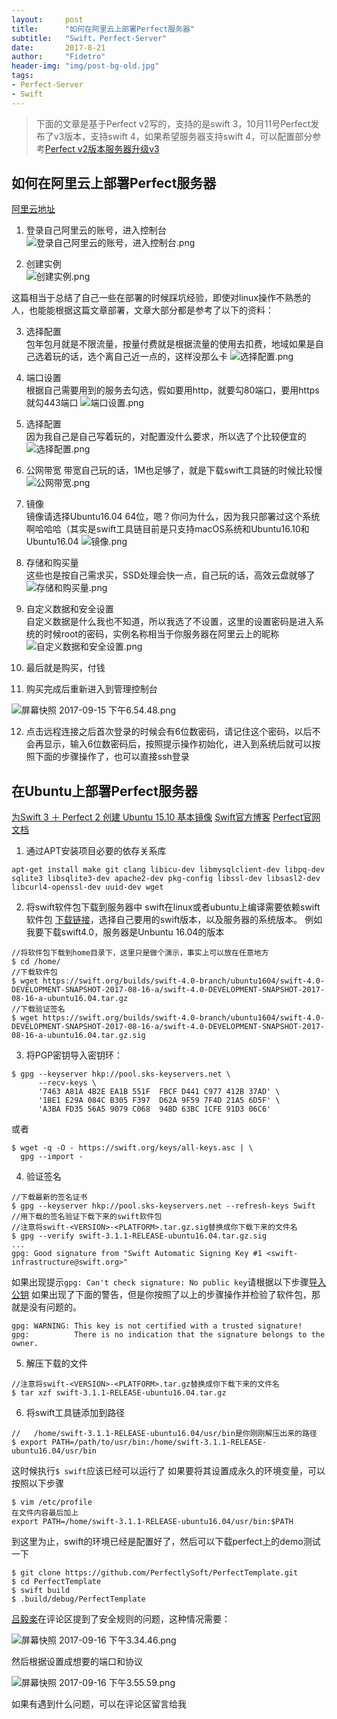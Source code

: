 ```yaml
---
layout:     post
title:      "如何在阿里云上部署Perfect服务器"
subtitle:   "Swift，Perfect-Server"
date:       2017-8-21
author:     "Fidetro"
header-img: "img/post-bg-old.jpg"
tags:
- Perfect-Server
- Swift
---  
```



> 下面的文章是基于Perfect v2写的，支持的是swift 3，10月11号Perfect发布了v3版本，支持swift 4，如果希望服务器支持swift 4，可以配置部分参考[Perfect v2版本服务器升级v3](https://fidetro.github.io/2017/10/19/Perfect-v2版本服务器升级v3/)  


## 如何在阿里云上部署Perfect服务器
[阿里云地址](https://www.aliyun.com/)
1. 登录自己阿里云的账号，进入控制台   
![登录自己阿里云的账号，进入控制台.png](http://images.foolishtalk.org/00C3BAD3-3C65-4B5F-87C2-081F101F8861.png)

2. 创建实例   
![创建实例.png](http://images.foolishtalk.org/ED04EC90-DE3C-4F62-9165-DF2CB4833620.png)

这篇相当于总结了自己一些在部署的时候踩坑经验，即使对linux操作不熟悉的人，也能能根据这篇文章部署，文章大部分都是参考了以下的资料：   

3. 选择配置   
包年包月就是不限流量，按量付费就是根据流量的使用去扣费，地域如果是自己选着玩的话，选个离自己近一点的，这样没那么卡
![选择配置.png](http://images.foolishtalk.org/753AEF9A-47EF-4B58-B4D0-DA7E212C48B3.png)


4. 端口设置    
根据自己需要用到的服务去勾选，假如要用http，就要勾80端口，要用https就勾443端口
![端口设置.png](http://images.foolishtalk.org/76F22B6F-ABDF-45DC-804D-50D84E82A7D2.png)

5. 选择配置   
因为我自己是自己写着玩的，对配置没什么要求，所以选了个比较便宜的
![选择配置.png](http://images.foolishtalk.org/50BE7137-8340-4B90-8572-0711DD7259FA.png)

6. 公网带宽 
带宽自己玩的话，1M也足够了，就是下载swift工具链的时候比较慢
![公网带宽.png](http://images.foolishtalk.org/BBFEDAFE-3632-40B3-86D4-F1035C927039.png)

7. 镜像   
镜像请选择Ubuntu16.04 64位，嗯？你问为什么，因为我只部署过这个系统啊哈哈哈（其实是swift工具链目前是只支持macOS系统和Ubuntu16.10和Ubuntu16.04
![镜像.png](http://images.foolishtalk.org/C089B50A-B5BA-4C66-BFB9-CBCD6EC4E51C.png)

8. 存储和购买量   
这些也是按自己需求买，SSD处理会快一点，自己玩的话，高效云盘就够了
![存储和购买量.png](http://images.foolishtalk.org/A7055D0D-F48E-4823-B824-82EE53764825.png)
9. 自定义数据和安全设置   
自定义数据是什么我也不知道，所以我选了不设置，这里的设置密码是进入系统的时候root的密码，实例名称相当于你服务器在阿里云上的昵称
![自定义数据和安全设置.png](http://images.foolishtalk.org/B936E7C4-6BFC-406D-88E8-A7FD57F3EF82.png)
10. 最后就是购买，付钱   

11. 购买完成后重新进入到管理控制台   

![屏幕快照 2017-09-15 下午6.54.48.png](http://images.foolishtalk.org/6ACD1478-8BF5-40D3-99CC-2BCBFE01EEF8.png)

12. 点击远程连接之后首次登录的时候会有6位数密码，请记住这个密码，以后不会再显示，输入6位数密码后，按照提示操作初始化，进入到系统后就可以按照下面的步骤操作了，也可以直接ssh登录

## 在Ubuntu上部署Perfect服务器
[为Swift 3 ＋ Perfect 2 创建 Ubuntu 15.10 基本镜像](https://github.com/PerfectlySoft/PerfectDocs/blob/master/guide.zh_CN/deployment-Ubuntu1510.md)
[Swift官方博客](https://swift.org)
[Perfect官网文档](https://www.perfect.org/docs/gettingStartedFromScratch_zh_CN.html)


1. 通过APT安装项目必要的依存关系库
```
apt-get install make git clang libicu-dev libmysqlclient-dev libpq-dev sqlite3 libsqlite3-dev apache2-dev pkg-config libssl-dev libsasl2-dev libcurl4-openssl-dev uuid-dev wget
```
2. 将swift软件包下载到服务器中
swift在linux或者ubuntu上编译需要依赖swift软件包
[下载链接](https://swift.org/download/#releases)，选择自己要用的swift版本，以及服务器的系统版本。
例如我要下载swift4.0，服务器是Unbuntu 16.04的版本
```
//将软件包下载到home目录下，这里只是做个演示，事实上可以放在任意地方
$ cd /home/
//下载软件包
$ wget https://swift.org/builds/swift-4.0-branch/ubuntu1604/swift-4.0-DEVELOPMENT-SNAPSHOT-2017-08-16-a/swift-4.0-DEVELOPMENT-SNAPSHOT-2017-08-16-a-ubuntu16.04.tar.gz
//下载验证签名
$ wget https://swift.org/builds/swift-4.0-branch/ubuntu1604/swift-4.0-DEVELOPMENT-SNAPSHOT-2017-08-16-a/swift-4.0-DEVELOPMENT-SNAPSHOT-2017-08-16-a-ubuntu16.04.tar.gz.sig
```
3. 将PGP密钥导入密钥环：
```
$ gpg --keyserver hkp://pool.sks-keyservers.net \
      --recv-keys \
      '7463 A81A 4B2E EA1B 551F  FBCF D441 C977 412B 37AD' \
      '1BE1 E29A 084C B305 F397  D62A 9F59 7F4D 21A5 6D5F' \
      'A3BA FD35 56A5 9079 C068  94BD 63BC 1CFE 91D3 06C6'
```
或者
```
$ wget -q -O - https://swift.org/keys/all-keys.asc | \
  gpg --import -
```
4. 验证签名
```
//下载最新的签名证书
$ gpg --keyserver hkp://pool.sks-keyservers.net --refresh-keys Swift
//用下载的签名验证下载下来的swift软件包
//注意将swift-<VERSION>-<PLATFORM>.tar.gz.sig替换成你下载下来的文件名
$ gpg --verify swift-3.1.1-RELEASE-ubuntu16.04.tar.gz.sig
...
gpg: Good signature from "Swift Automatic Signing Key #1 <swift-infrastructure@swift.org>"
```
如果出现提示`gpg: Can't check signature: No public key`请根据以下步骤[导入公钥](https://swift.org/download/#active-signing-keys)
如果出现了下面的警告，但是你按照了以上的步骤操作并检验了软件包，那就是没有问题的。
```
gpg: WARNING: This key is not certified with a trusted signature!
gpg:          There is no indication that the signature belongs to the owner.
```
5. 解压下载的文件
```
//注意将swift-<VERSION>-<PLATFORM>.tar.gz替换成你下载下来的文件名
$ tar xzf swift-3.1.1-RELEASE-ubuntu16.04.tar.gz
```
6. 将swift工具链添加到路径
```
//   /home/swift-3.1.1-RELEASE-ubuntu16.04/usr/bin是你刚刚解压出来的路径
$ export PATH=/path/to/usr/bin:/home/swift-3.1.1-RELEASE-ubuntu16.04/usr/bin
```
这时候执行`$ swift`应该已经可以运行了
如果要将其设置成永久的环境变量，可以按照以下步骤
```
$ vim /etc/profile
在文件内容最后加上
export PATH=/home/swift-3.1.1-RELEASE-ubuntu16.04/usr/bin:$PATH
```

到这里为止，swift的环境已经是配置好了，然后可以下载perfect上的demo测试一下
```
$ git clone https://github.com/PerfectlySoft/PerfectTemplate.git
$ cd PerfectTemplate
$ swift build
$ .build/debug/PerfectTemplate
```
[吕毅楽](http://www.jianshu.com/u/097a14a11101)在评论区提到了安全规则的问题，这种情况需要：

![屏幕快照 2017-09-16 下午3.34.46.png](http://images.foolishtalk.org/444F8C63-D47D-4C4D-8A2F-DCCA61BBF07D.png)

然后根据设置成想要的端口和协议

![屏幕快照 2017-09-16 下午3.55.59.png](http://images.foolishtalk.org/25023164-A3A4-4F4F-9ABC-B63D6AD48649.png)

如果有遇到什么问题，可以在评论区留言给我
